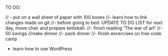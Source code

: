 TO DO:

// - put on a wall sheet of paper with 100 boxes 
//- learn how to link changes made on git
//- before going to bed: UPDATE TO DO LIST for next day, move chair and prepare ketlebell.
//- finish reading 'The war of art'
//- 50 swings
//make dinner
//- pack dinner
//- finish excercises on free code camp


- learn how to use WordPress
